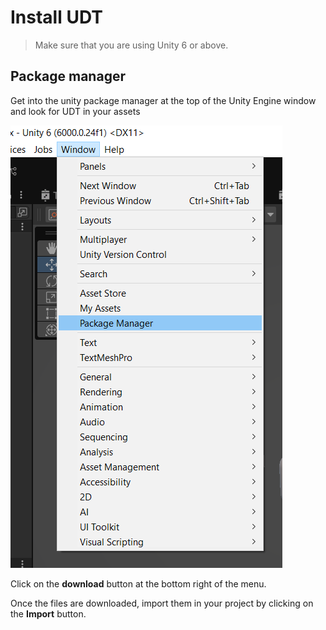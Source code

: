 # Install UDT

> Make sure that you are using Unity 6 or above.

## Package manager
Get into the unity package manager at the top of the Unity Engine window and look for UDT in your assets 

![alt text](assets/packManager.png)

Click on the **download** button at the bottom right of the menu.

Once the files are downloaded, import them in your project by clicking on the **Import** button.